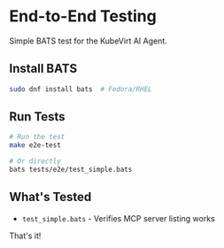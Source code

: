 # End-to-End Testing

Simple BATS test for the KubeVirt AI Agent.

## Install BATS

```bash
sudo dnf install bats  # Fedora/RHEL
```

## Run Tests

```bash
# Run the test
make e2e-test

# Or directly
bats tests/e2e/test_simple.bats
```

## What's Tested

- `test_simple.bats` - Verifies MCP server listing works

That's it!